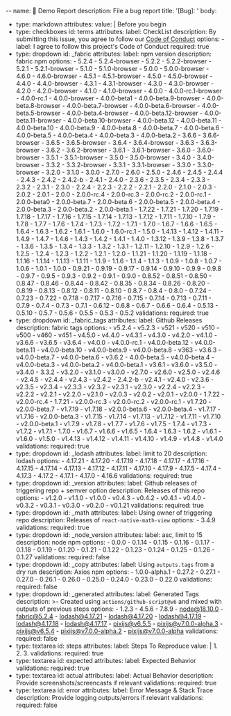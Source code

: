 --
name: 🐼 Demo Report
description: File a bug report
title: '[Bug]: '
body:
  - type: markdown
    attributes:
      value: |
        Before you begin
  - type: checkboxes
    id: terms
    attributes:
      label: CheckList
      description: By submitting this issue, you agree to follow our [Code of Conduct]()
      options:
        - label: I agree to follow this project's Code of Conduct
          required: true
  - type: dropdown
    id: _fabric
    attributes:
      label: npm version
      description: fabric npm
      options:
        - 5.2.4
        - 5.2.4-browser
        - 5.2.2
        - 5.2.2-browser
        - 5.2.1
        - 5.2.1-browser
        - 5.1.0
        - 5.1.0-browser
        - 5.0.0
        - 5.0.0-browser
        - 4.6.0
        - 4.6.0-browser
        - 4.5.1
        - 4.5.1-browser
        - 4.5.0
        - 4.5.0-browser
        - 4.4.0
        - 4.4.0-browser
        - 4.3.1
        - 4.3.1-browser
        - 4.3.0
        - 4.3.0-browser
        - 4.2.0
        - 4.2.0-browser
        - 4.1.0
        - 4.1.0-browser
        - 4.0.0
        - 4.0.0-rc.1-browser
        - 4.0.0-rc.1
        - 4.0.0-browser
        - 4.0.0-beta1
        - 4.0.0-beta.9-browser
        - 4.0.0-beta.8-browser
        - 4.0.0-beta.7-browser
        - 4.0.0-beta.6-browser
        - 4.0.0-beta.5-browser
        - 4.0.0-beta.4-browser
        - 4.0.0-beta.12-browser
        - 4.0.0-beta.11-browser
        - 4.0.0-beta.10-browser
        - 4.0.0-beta.12
        - 4.0.0-beta.11
        - 4.0.0-beta.10
        - 4.0.0-beta.9
        - 4.0.0-beta.8
        - 4.0.0-beta.7
        - 4.0.0-beta.6
        - 4.0.0-beta.5
        - 4.0.0-beta.4
        - 4.0.0-beta.3
        - 4.0.0-beta.2
        - 3.6.6
        - 3.6.6-browser
        - 3.6.5
        - 3.6.5-browser
        - 3.6.4
        - 3.6.4-browser
        - 3.6.3
        - 3.6.3-browser
        - 3.6.2
        - 3.6.2-browser
        - 3.6.1
        - 3.6.1-browser
        - 3.6.0
        - 3.6.0-browser
        - 3.5.1
        - 3.5.1-browser
        - 3.5.0
        - 3.5.0-browser
        - 3.4.0
        - 3.4.0-browser
        - 3.3.2
        - 3.3.2-browser
        - 3.3.1
        - 3.3.1-browser
        - 3.3.0
        - 3.3.0-browser
        - 3.2.0
        - 3.1.0
        - 3.0.0
        - 2.7.0
        - 2.6.0
        - 2.5.0
        - 2.4.6
        - 2.4.5
        - 2.4.4
        - 2.4.3
        - 2.4.2
        - 2.4.2-b
        - 2.4.1
        - 2.4.0
        - 2.3.6
        - 2.3.5
        - 2.3.4
        - 2.3.3
        - 2.3.2
        - 2.3.1
        - 2.3.0
        - 2.2.4
        - 2.2.3
        - 2.2.2
        - 2.2.1
        - 2.2.0
        - 2.1.0
        - 2.0.3
        - 2.0.2
        - 2.0.1
        - 2.0.0
        - 2.0.0-rc.4
        - 2.0.0-rc.3
        - 2.0.0-rc.2
        - 2.0.0-rc.1
        - 2.0.0-beta0
        - 2.0.0-beta.7
        - 2.0.0-beta.6
        - 2.0.0-beta.5
        - 2.0.0-beta.4
        - 2.0.0-beta.3
        - 2.0.0-beta.2
        - 2.0.0-beta.1
        - 1.7.22
        - 1.7.21
        - 1.7.20
        - 1.7.19
        - 1.7.18
        - 1.7.17
        - 1.7.16
        - 1.7.15
        - 1.7.14
        - 1.7.13
        - 1.7.12
        - 1.7.11
        - 1.7.10
        - 1.7.9
        - 1.7.8
        - 1.7.7
        - 1.7.6
        - 1.7.4
        - 1.7.3
        - 1.7.2
        - 1.7.1
        - 1.7.0
        - 1.6.7
        - 1.6.6
        - 1.6.5
        - 1.6.4
        - 1.6.3
        - 1.6.2
        - 1.6.1
        - 1.6.0
        - 1.6.0-rc.1
        - 1.5.0
        - 1.4.13
        - 1.4.12
        - 1.4.11
        - 1.4.9
        - 1.4.7
        - 1.4.6
        - 1.4.3
        - 1.4.2
        - 1.4.1
        - 1.4.0
        - 1.3.12
        - 1.3.9
        - 1.3.8
        - 1.3.7
        - 1.3.6
        - 1.3.5
        - 1.3.4
        - 1.3.3
        - 1.3.2
        - 1.3.1
        - 1.2.11
        - 1.2.10
        - 1.2.9
        - 1.2.6
        - 1.2.5
        - 1.2.4
        - 1.2.3
        - 1.2.2
        - 1.2.1
        - 1.2.0
        - 1.1.21
        - 1.1.20
        - 1.1.19
        - 1.1.18
        - 1.1.16
        - 1.1.14
        - 1.1.13
        - 1.1.11
        - 1.1.9
        - 1.1.6
        - 1.1.4
        - 1.1.3
        - 1.0.9
        - 1.0.8
        - 1.0.7
        - 1.0.6
        - 1.0.1
        - 1.0.0
        - 0.9.21
        - 0.9.19
        - 0.9.17
        - 0.9.14
        - 0.9.10
        - 0.9.9
        - 0.9.8
        - 0.9.7
        - 0.9.5
        - 0.9.3
        - 0.9.2
        - 0.9.1
        - 0.9.0
        - 0.8.52
        - 0.8.51
        - 0.8.50
        - 0.8.47
        - 0.8.46
        - 0.8.44
        - 0.8.42
        - 0.8.35
        - 0.8.34
        - 0.8.26
        - 0.8.20
        - 0.8.19
        - 0.8.13
        - 0.8.12
        - 0.8.11
        - 0.8.10
        - 0.8.7
        - 0.8.4
        - 0.8.0
        - 0.7.24
        - 0.7.23
        - 0.7.22
        - 0.7.18
        - 0.7.17
        - 0.7.16
        - 0.7.15
        - 0.7.14
        - 0.7.13
        - 0.7.11
        - 0.7.9
        - 0.7.4
        - 0.7.3
        - 0.7.1
        - 0.6.12
        - 0.6.8
        - 0.6.7
        - 0.6.6
        - 0.6.4
        - 0.5.13
        - 0.5.10
        - 0.5.7
        - 0.5.6
        - 0.5.5
        - 0.5.3
        - 0.5.2
    validations:
      required: true
  - type: dropdown
    id: _fabric_tags
    attributes:
      label: Github Releases
      description: fabric tags
      options:
        - v5.2.4
        - v5.2.3
        - v521
        - v520
        - v510
        - v500
        - v460
        - v451
        - v4.5.0
        - v4.4.0
        - v4.3.1
        - v4.3.0
        - v4.2.0
        - v4.1.0
        - v3.6.6
        - v3.6.5
        - v3.6.4
        - v4.0.0
        - v4.0.0-rc.1
        - v4.0.0-beta.12
        - v4.0.0-beta.11
        - v4.0.0-beta.10
        - v4.0.0-beta.9
        - v4.0.0-beta.8
        - v363
        - v3.6.3
        - v4.0.0-beta.7
        - v4.0.0-beta.6
        - v3.6.2
        - 4.0.0-beta.5
        - v4.0.0-beta.4
        - v4.0.0-beta.3
        - v4.0.0-beta.2
        - v4.0.0-beta.1
        - v3.6.1
        - v3.6.0
        - v3.5.0
        - v3.4.0
        - 3.3.2
        - v3.2.0
        - v3.1.0
        - v3.0.0
        - v2.7.0
        - v2.6.0
        - v2.5.0
        - v2.4.6
        - v2.4.5
        - v2.4.4
        - v2.4.3
        - v2.4.2
        - 2.4.2-b
        - v2.4.1
        - v2.4.0
        - v2.3.6
        - v2.3.5
        - v2.3.4
        - v2.3.3
        - v2.3.2
        - v2.3.1
        - v2.3.0
        - v2.2.4
        - v2.2.3
        - v2.2.2
        - v2.2.1
        - v2.2.0
        - v2.1.0
        - v2.0.3
        - v2.0.2
        - v2.0.1
        - v2.0.0
        - 1.7.22
        - v2.0.0-rc.4
        - 1.7.21
        - v2.0.0-rc.3
        - v2.0.0-rc.2
        - v2.0.0-rc.1
        - v1.7.20
        - v2.0.0-beta.7
        - v1.7.19
        - v1.7.18
        - v2.0.0-beta.6
        - v2.0.0-beta.4
        - v1.7.17
        - v1.7.16
        - v2.0.0-beta.3
        - v1.7.15
        - v1.7.14
        - v1.7.13
        - v1.7.12
        - v1.7.11
        - v1.7.10
        - v2.0.0-beta.1
        - v1.7.9
        - v1.7.8
        - v1.7.7
        - v1.7.6
        - v1.7.5
        - 1.7.4
        - v1.7.3
        - v1.7.2
        - v1.7.1
        - 1.7.0
        - v1.6.7
        - v1.6.6
        - v1.6.5
        - 1.6.4
        - 1.6.3
        - 1.6.2
        - v1.6.1
        - v1.6.0
        - v1.5.0
        - v1.4.13
        - v1.4.12
        - v1.4.11
        - v1.4.10
        - v1.4.9
        - v1.4.8
        - v1.4.0
    validations:
      required: true
  - type: dropdown
    id: _lodash
    attributes:
      label: limit to 20
      description: lodash
      options:
        - 4.17.21
        - 4.17.20
        - 4.17.19
        - 4.17.18
        - 4.17.17
        - 4.17.16
        - 4.17.15
        - 4.17.14
        - 4.17.13
        - 4.17.12
        - 4.17.11
        - 4.17.10
        - 4.17.9
        - 4.17.5
        - 4.17.4
        - 4.17.3
        - 4.17.2
        - 4.17.1
        - 4.17.0
        - 4.16.6
    validations:
      required: true
  - type: dropdown
    id: _version
    attributes:
      label: Github releases of triggering repo + semver option
      description: Releases of this repo
      options:
        - v1.2.0
        - v1.1.0
        - v1.0.0
        - v0.4.3
        - v0.4.2
        - v0.4.1
        - v0.4.0
        - v0.3.2
        - v0.3.1
        - v0.3.0
        - v0.2.0
        - v0.1.21
    validations:
      required: true
  - type: dropdown
    id: _math
    attributes:
      label: Using owner of triggering repo
      description: Releases of `react-native-math-view`
      options:
        - 3.4.9
    validations:
      required: true
  - type: dropdown
    id: _node_version
    attributes:
      label: asc, limit to 15
      description: node npm
      options:
        - 0.0.0
        - 0.1.14
        - 0.1.15
        - 0.1.16
        - 0.1.17
        - 0.1.18
        - 0.1.19
        - 0.1.20
        - 0.1.21
        - 0.1.22
        - 0.1.23
        - 0.1.24
        - 0.1.25
        - 0.1.26
        - 0.1.27
    validations:
      required: false
  - type: dropdown
    id: _copy
    attributes:
      label: Using `outputs.tags` from a dry run
      description: Axios npm
      options:
        - 1.0.0-alpha.1
        - 0.27.2
        - 0.27.1
        - 0.27.0
        - 0.26.1
        - 0.26.0
        - 0.25.0
        - 0.24.0
        - 0.23.0
        - 0.22.0
    validations:
      required: false
  - type: dropdown
    id: _generated
    attributes:
      label: Generated Tags
      description: >-
        Created using `actions/github-script@v6` and mixed with outputs of
        previous steps
      options:
        - 1.2.3
        - 4.5.6
        - 7.8.9
        - node@18.10.0
        - fabric@5.2.4
        - lodash@4.17.21
        - lodash@4.17.20
        - lodash@4.17.19
        - lodash@4.17.18
        - lodash@4.17.17
        - pixijs@v6.5.5
        - pixijs@v7.0.0-alpha.3
        - pixijs@v6.5.4
        - pixijs@v7.0.0-alpha.2
        - pixijs@v7.0.0-alpha
    validations:
      required: false
  - type: textarea
    id: steps
    attributes:
      label: Steps To Reproduce
      value: |
        1. 
        2. 
        3.
    validations:
      required: true
  - type: textarea
    id: expected
    attributes:
      label: Expected Behavior
    validations:
      required: true
  - type: textarea
    id: actual
    attributes:
      label: Actual Behavior
      description: Provide screenshots/screencasts if relevant
    validations:
      required: true
  - type: textarea
    id: error
    attributes:
      label: Error Message & Stack Trace
      description: Provide logging outputs/errors if relevant
    validations:
      required: false

